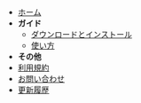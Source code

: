 - [ホーム](/WireframeShader/)
- **ガイド**
  - [ダウンロードとインストール](/WireframeShader/Guide/Installation)
  - [使い方](/WireframeShader/Guide/HowToUse)
- **その他**
- [利用規約](/WireframeShader/Terms)
- [お問い合わせ](/WireframeShader/Contact)
- [更新履歴](/WireframeShader/Changelog)
